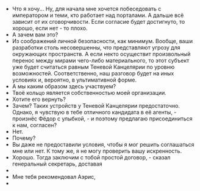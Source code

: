 

 - Что я хочу... Ну, для начала мне хочется побеседовать с императором и теми, кто работает над порталами. А дальше всё зависит от их сговорчивости. Если согласие будет достигнуто, то хорошо, если нет - то плохо.
 - А зачем вам это?
 - Из соображений личной безопасности, как минимум. Вообще, ваши разработки столь несовершенны, что представляют угрозу для окружающих пространств. А если некто осуществит произвольный перенос между мирами чего-либо материального, то этот субъект уже будет считаться равным Теневой Канцелярии по уровню возможностей. Соответственно, наш разговор будет на иных условиях и, вероятно, в ультимативной форме.
 - А мы каким образом здесь участвуем?
 - Твоё кольцо является собственностью моей организации.
 - Хотите его вернуть?
 - Зачем? Таких устройств у Теневой Канцелярии предостаточно. Однако, я чувствую в тебе отличного кандидата в её агенты, - произнёс Фёдор с улыбкой, - и поэтому предлагаю присоединиться к нам, согласен?
 - Нет.
 - Почему?
 - Вы даже не предоставили условия, чтобы я мог решить соглашаться мне или нет. К тому же, я не могу проверить вашу искренность.
 - Хорошо. Тогда заключим с тобой простой договор, - сказал генеральный секретарь, доставая 
 - 
 - Мне тебя рекомендовал Аэрис, 
 - 
  
